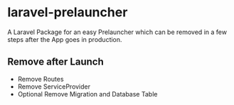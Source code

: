 # laravel-prelauncher
A Laravel Package for an easy Prelauncher which can be removed in a few steps after the App goes in production.

## Remove after Launch
- Remove Routes
- Remove ServiceProvider
- Optional Remove Migration and Database Table